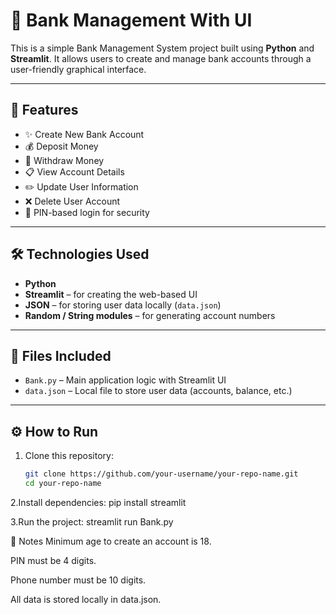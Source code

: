 # 🏦 Bank Management With UI

This is a simple Bank Management System project built using **Python** and **Streamlit**. It allows users to create and manage bank accounts through a user-friendly graphical interface.

---

## 🚀 Features

- ✨ Create New Bank Account
- 💰 Deposit Money
- 💸 Withdraw Money
- 📋 View Account Details
- ✏️ Update User Information
- ❌ Delete User Account
- 🔐 PIN-based login for security

---

## 🛠️ Technologies Used

- **Python**
- **Streamlit** – for creating the web-based UI
- **JSON** – for storing user data locally (`data.json`)
- **Random / String modules** – for generating account numbers

---

## 📁 Files Included

- `Bank.py` – Main application logic with Streamlit UI
- `data.json` – Local file to store user data (accounts, balance, etc.)

---

## ⚙️ How to Run

1. Clone this repository:
   ```bash
   git clone https://github.com/your-username/your-repo-name.git
   cd your-repo-name
2.Install dependencies:
pip install streamlit

3.Run the project:
streamlit run Bank.py

📌 Notes
Minimum age to create an account is 18.

PIN must be 4 digits.

Phone number must be 10 digits.

All data is stored locally in data.json.

